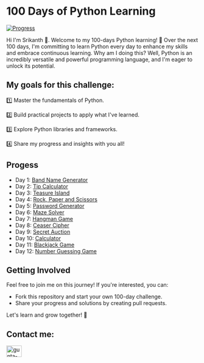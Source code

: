# 100 Days of Python Learning

[![Progress](https://img.shields.io/badge/Progress-12%25-brightgreen)]()

Hi I'm Srikanth 👋. Welcome to my 100-days Python learning! 🚀 Over the next 100 days, I'm committing to learn Python every day to enhance my skills and embrace continuous learning. Why am I doing this? Well, Python is an incredibly versatile and powerful programming language, and I'm eager to unlock its potential.

## My goals for this challenge:
 1️⃣ Master the fundamentals of Python.
 
 2️⃣ Build practical projects to apply what I've learned.
 
 3️⃣ Explore Python libraries and frameworks.
 
 4️⃣ Share my progress and insights with you all!

## Progess

 - Day 1: [Band Name Generator](https://github.com/guntasrikanth/100_days_of_python/blob/aa627357807e5cd2abff0e5832024101d94e96c1/Day%201%20-%20Band%20Name%20Generator)
 - Day 2: [Tip Calculator](https://github.com/guntasrikanth/100_days_of_python/blob/aa627357807e5cd2abff0e5832024101d94e96c1/Day%202%20-%20Tip%20Calculator)
 - Day 3: [Teasure Island](https://github.com/guntasrikanth/100_days_of_python/blob/422f9ab4fda536c288d82ca537d8530932f37a62/Day%203%20-%20Teasure%20Island)
 - Day 4: [Rock, Paper and Scissors](https://github.com/guntasrikanth/100_days_of_python/blob/422f9ab4fda536c288d82ca537d8530932f37a62/Day%204-%20Rock%2C%20Paper%20and%20Scissors%20game)
 - Day 5: [Password Generator](https://github.com/guntasrikanth/100_days_of_python/blob/422f9ab4fda536c288d82ca537d8530932f37a62/Day%205%20-%20Password%20Generator)
 - Day 6: [Maze Solver](https://github.com/guntasrikanth/100_days_of_python/blob/59fd16668961426b7690e6ecbfbbc8e843426b7e/Day%206%20-%20Maze%20solver)
 - Day 7: [Hangman Game](https://github.com/guntasrikanth/100_days_of_python/tree/main/Day%207%20-%20Hangam%20Game)
 - Day 8: [Ceaser Cipher](https://github.com/guntasrikanth/100_days_of_python/tree/main/Day%208%20-%20Caeser%20Cipher)
 - Day 9: [Secret Auction](https://github.com/guntasrikanth/100_days_of_python/tree/main/Day%209%20-%20Secret%20Auction)
 - Day 10: [Calculator](https://github.com/guntasrikanth/100_days_of_python/tree/main/Day%2010%20-%20Calculator)
 - Day 11: [Blackjack Game](https://github.com/guntasrikanth/100_days_of_python/tree/main/Day%2011%20-%20Blackjack%20Game)
- Day 12: [Number Guessing Game](https://github.com/guntasrikanth/100_days_of_python/tree/main/Day%2011%20-%20Numberk%20Game)
## Getting Involved

Feel free to join me on this journey! If you're interested, you can:

- Fork this repository and start your own 100-day challenge.
- Share your progress and solutions by creating pull requests.

Let's learn and grow together! 🌱

## Contact me:
<p align="left">
<a href="https://linkedin.com/in/gunta-srikanth" target="blank"><img align="center" src="https://raw.githubusercontent.com/rahuldkjain/github-profile-readme-generator/master/src/images/icons/Social/linked-in-alt.svg" alt="gunta-srikanth" height="30" width="40" /></a>
</p>
